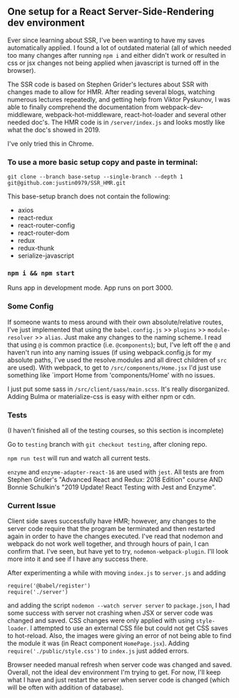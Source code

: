 ## One setup for a React Server-Side-Rendering dev environment

Ever since learning about SSR, I've been wanting to have my saves automatically applied. I found a lot of outdated material
(all of which needed too many changes after running `npm i` and either didn't work or resulted in css or jsx changes not being
applied when javascript is turned off in the browser).

The SSR code is based on Stephen Grider's lectures about SSR with changes made to allow for HMR. After reading several
blogs, watching numerous lectures repeatedly, and getting help from Viktor Pyskunov, I was able to finally comprehend the
documentation from webpack-dev-middleware, webpack-hot-middleware, react-hot-loader and several other needed doc's. The HMR code is in `/server/index.js` and looks mostly like what the doc's showed in 2019.

I've only tried this in Chrome.

### To use a more basic setup copy and paste in terminal:

`git clone --branch base-setup --single-branch --depth 1 git@github.com:justin0979/SSR_HMR.git`

This base-setup branch does not contain the following:

- axios
- react-redux
- react-router-config
- react-router-dom
- redux
- redux-thunk
- serialize-javascript

### `npm i && npm start`

Runs app in development mode.
App runs on port 3000.

### Some Config

If someone wants to mess around with their own absolute/relative routes, I've just implemented that using the `babel.config.js` >> `plugins` >> `module-resolver` >> `alias`. Just make any changes to the naming scheme.
I read that using `@` is common practice (i.e. `@components`); but, I've left off the `@` and haven't run into any naming issues (if using webpack.config.js for my absolute paths, I've used the resolve.modules and all direct children of `src` are used). With webpack, to get to `/src/components/Home.jsx` I'd just use something like `import Home from 'components/Home' with no issues.

I just put some sass in `/src/client/sass/main.scss`. It's really disorganized. Adding Bulma or materialize-css is easy with either npm or cdn.

### Tests

(I haven't finished all of the testing courses, so this section is incomplete)

Go to `testing` branch with `git checkout testing`, after cloning repo.

`npm run test` will run and watch all current tests.

`enzyme` and `enzyme-adapter-react-16` are used with `jest`.
All tests are from Stephen Grider's "Advanced React and Redux: 2018 Edition" course AND Bonnie Schulkin's
"2019 Update! React Testing with Jest and Enzyme".

### Current Issue

Client side saves successfully have HMR; however, any changes to the server code require that the program be terminated and then restarted again in order to have the changes executed. I've read that nodemon and webpack do not work well together, and through hours of pain, I can confirm that. I've seen, but have yet to try, `nodemon-webpack-plugin`. I'll look more into it and see if I have any success there.

After experimenting a while with moving `index.js` to `server.js` and adding

```
require('@babel/register')
require('./server')
```

and adding the script `nodemon --watch server server` to `package.json`, I had some success with server not crashing when JSX or server code was changed and saved. CSS changes were only applied with using `style-loader`. I attempted to use an external CSS file but could not get CSS saves to hot-reload. Also, the images were giving an error of not being able to find the module it was (in React component `HomePage.jsx`). Adding `require('./public/style.css')` to `index.js` just added errors.

Browser needed manual refresh when server code was changed and saved. Overall, not the ideal dev environment I'm trying to get. For now, I'll keep what I have and just restart the server when server code is changed (which will be often with addition of database).
